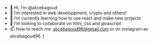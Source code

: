 - 👋 Hi, I’m @alicebagoud
- 👀 I’m interested in web developpment, crypto and others!
- 🌱 I’m currently learning how to use react and make new projects
- 💞️ I’m looking to collaborate on html, css and javascript
- 📫 How to reach me: alicebagoud96@gmail.com or on instagram as alicebagoud96 :) 

<!---
alicebagoud/alicebagoud is a ✨ special ✨ repository because its `README.md` (this file) appears on your GitHub profile.
You can click the Preview link to take a look at your changes.
--->
